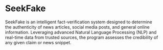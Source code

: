 # SeekFake
SeekFake is an intelligent fact-verification system designed to determine the authenticity of news articles, social media posts, and general online information. Leveraging advanced Natural Language Processing (NLP) and real-time data from trusted sources, the program assesses the credibility of any given claim or news snippet.
